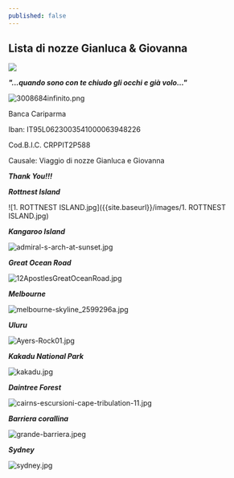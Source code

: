 ```yaml
---
published: false
---
```

## Lista di nozze Gianluca & Giovanna

![]({{site.baseurl}}/images/3008683201308131748431.jpg)

_**"...quando sono con te chiudo gli occhi e già volo..."**_

![3008684infinito.png]({{site.baseurl}}/images/3008684infinito.png)

Banca Cariparma

Iban: IT95L0623003541000063948226

Cod.B.I.C. CRPPIT2P588

Causale: Viaggio di nozze Gianluca e Giovanna

_**Thank You!!!**_

_**Rottnest Island**_

![1. ROTTNEST ISLAND.jpg]({{site.baseurl}}/images/1. ROTTNEST ISLAND.jpg)

_**Kangaroo Island**_

![admiral-s-arch-at-sunset.jpg]({{site.baseurl}}/images/admiral-s-arch-at-sunset.jpg)

_**Great Ocean Road**_

![12ApostlesGreatOceanRoad.jpg]({{site.baseurl}}/images/12ApostlesGreatOceanRoad.jpg)

_**Melbourne**_

![melbourne-skyline_2599296a.jpg]({{site.baseurl}}/images/melbourne-skyline_2599296a.jpg)

_**Uluru**_

![Ayers-Rock01.jpg]({{site.baseurl}}/images/Ayers-Rock01.jpg)

_**Kakadu National Park**_

![kakadu.jpg]({{site.baseurl}}/images/kakadu.jpg)

_**Daintree Forest**_

![cairns-escursioni-cape-tribulation-11.jpg]({{site.baseurl}}/images/cairns-escursioni-cape-tribulation-11.jpg)

_**Barriera corallina**_

![grande-barriera.jpeg]({{site.baseurl}}/images/grande-barriera.jpeg)

_**Sydney**_

![sydney.jpg]({{site.baseurl}}/images/sydney.jpg)


